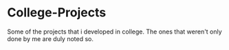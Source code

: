 # College-Projects
Some of the projects that i developed in college. The ones that weren't only done by me are duly noted so.
